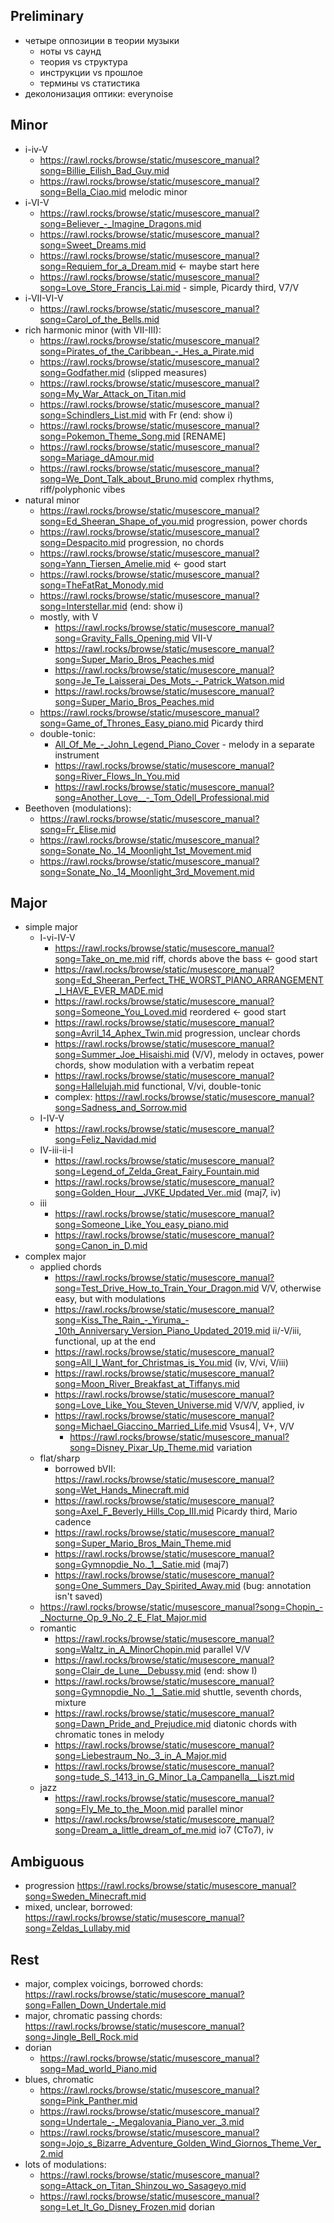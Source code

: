 
Preliminary
---

- четыре оппозиции в теории музыки
   - ноты vs саунд
   - теория vs структура
   - инструкции vs прошлое
   - термины vs статистика
- деколонизация оптики: everynoise

Minor
---

- i-iv-V
   - https://rawl.rocks/browse/static/musescore_manual?song=Billie_Eilish_Bad_Guy.mid 
   - https://rawl.rocks/browse/static/musescore_manual?song=Bella_Ciao.mid melodic minor
- i-VI-V
   - https://rawl.rocks/browse/static/musescore_manual?song=Believer_-_Imagine_Dragons.mid
   - https://rawl.rocks/browse/static/musescore_manual?song=Sweet_Dreams.mid
   - https://rawl.rocks/browse/static/musescore_manual?song=Requiem_for_a_Dream.mid <- maybe start here
   - https://rawl.rocks/browse/static/musescore_manual?song=Love_Store_Francis_Lai.mid - simple, Picardy third, V7/V
- i-VII-VI-V
  - https://rawl.rocks/browse/static/musescore_manual?song=Carol_of_the_Bells.mid
- rich harmonic minor (with VII-III):
   - https://rawl.rocks/browse/static/musescore_manual?song=Pirates_of_the_Caribbean_-_Hes_a_Pirate.mid
   - https://rawl.rocks/browse/static/musescore_manual?song=Godfather.mid (slipped measures)
   - https://rawl.rocks/browse/static/musescore_manual?song=My_War_Attack_on_Titan.mid
   - https://rawl.rocks/browse/static/musescore_manual?song=Schindlers_List.mid with Fr (end: show i)
   - https://rawl.rocks/browse/static/musescore_manual?song=Pokemon_Theme_Song.mid [RENAME]
   - https://rawl.rocks/browse/static/musescore_manual?song=Mariage_dAmour.mid
   - https://rawl.rocks/browse/static/musescore_manual?song=We_Dont_Talk_about_Bruno.mid complex rhythms, riff/polyphonic vibes
- natural minor
   - https://rawl.rocks/browse/static/musescore_manual?song=Ed_Sheeran_Shape_of_you.mid progression, power chords
   - https://rawl.rocks/browse/static/musescore_manual?song=Despacito.mid progression, no chords
   - https://rawl.rocks/browse/static/musescore_manual?song=Yann_Tiersen_Amelie.mid <- good start
   - https://rawl.rocks/browse/static/musescore_manual?song=TheFatRat_Monody.mid
   - https://rawl.rocks/browse/static/musescore_manual?song=Interstellar.mid (end: show i)
   - mostly, with V
      - https://rawl.rocks/browse/static/musescore_manual?song=Gravity_Falls_Opening.mid VII-V
      - https://rawl.rocks/browse/static/musescore_manual?song=Super_Mario_Bros_Peaches.mid
      - https://rawl.rocks/browse/static/musescore_manual?song=Je_Te_Laisserai_Des_Mots_-_Patrick_Watson.mid
      - https://rawl.rocks/browse/static/musescore_manual?song=Super_Mario_Bros_Peaches.mid
   - https://rawl.rocks/browse/static/musescore_manual?song=Game_of_Thrones_Easy_piano.mid Picardy third
   - double-tonic:
      - [All_Of_Me_-_John_Legend_Piano_Cover](https://rawl.rocks/browse/static/musescore_manual?song=All_Of_Me_-_John_Legend_Piano_Cover_-_ReiK.mid) - melody in a separate instrument
      - https://rawl.rocks/browse/static/musescore_manual?song=River_Flows_In_You.mid
      - https://rawl.rocks/browse/static/musescore_manual?song=Another_Love__-_Tom_Odell_Professional.mid
- Beethoven (modulations):
   - https://rawl.rocks/browse/static/musescore_manual?song=Fr_Elise.mid
   - https://rawl.rocks/browse/static/musescore_manual?song=Sonate_No._14_Moonlight_1st_Movement.mid
   - https://rawl.rocks/browse/static/musescore_manual?song=Sonate_No._14_Moonlight_3rd_Movement.mid

Major
---

- simple major
   - I-vi-IV-V
      - https://rawl.rocks/browse/static/musescore_manual?song=Take_on_me.mid riff, chords above the bass <- good start
      - https://rawl.rocks/browse/static/musescore_manual?song=Ed_Sheeran_Perfect_THE_WORST_PIANO_ARRANGEMENT_I_HAVE_EVER_MADE.mid
      - https://rawl.rocks/browse/static/musescore_manual?song=Someone_You_Loved.mid reordered <- good start
      - https://rawl.rocks/browse/static/musescore_manual?song=Avril_14_Aphex_Twin.mid progression, unclear chords
      - https://rawl.rocks/browse/static/musescore_manual?song=Summer_Joe_Hisaishi.mid (V/V), melody in octaves, power chords, show modulation with a verbatim repeat
      - https://rawl.rocks/browse/static/musescore_manual?song=Hallelujah.mid functional, V/vi, double-tonic
      - complex: https://rawl.rocks/browse/static/musescore_manual?song=Sadness_and_Sorrow.mid
   - I-IV-V
      - https://rawl.rocks/browse/static/musescore_manual?song=Feliz_Navidad.mid
   - IV-iii-ii-I
      - https://rawl.rocks/browse/static/musescore_manual?song=Legend_of_Zelda_Great_Fairy_Fountain.mid
      - https://rawl.rocks/browse/static/musescore_manual?song=Golden_Hour__JVKE_Updated_Ver..mid (maj7, iv)
   - iii
      - https://rawl.rocks/browse/static/musescore_manual?song=Someone_Like_You_easy_piano.mid
      - https://rawl.rocks/browse/static/musescore_manual?song=Canon_in_D.mid
- complex major
   - applied chords
      - https://rawl.rocks/browse/static/musescore_manual?song=Test_Drive_How_to_Train_Your_Dragon.mid V/V, otherwise easy, but with modulations
      - https://rawl.rocks/browse/static/musescore_manual?song=Kiss_The_Rain_-_Yiruma_-_10th_Anniversary_Version_Piano_Updated_2019.mid ii/-V/iii, functional, up at the end
      - https://rawl.rocks/browse/static/musescore_manual?song=All_I_Want_for_Christmas_is_You.mid (iv, V/vi, V/iii)
      - https://rawl.rocks/browse/static/musescore_manual?song=Moon_River_Breakfast_at_Tiffanys.mid
      - https://rawl.rocks/browse/static/musescore_manual?song=Love_Like_You_Steven_Universe.mid V/V/V, applied, iv
      - https://rawl.rocks/browse/static/musescore_manual?song=Michael_Giaccino_Married_Life.mid Vsus4|, V+, V/V
         - https://rawl.rocks/browse/static/musescore_manual?song=Disney_Pixar_Up_Theme.mid variation 
   - flat/sharp
      - borrowed bVII: https://rawl.rocks/browse/static/musescore_manual?song=Wet_Hands_Minecraft.mid
      - https://rawl.rocks/browse/static/musescore_manual?song=Axel_F_Beverly_Hills_Cop_III.mid Picardy third, Mario cadence
      - https://rawl.rocks/browse/static/musescore_manual?song=Super_Mario_Bros_Main_Theme.mid
      - https://rawl.rocks/browse/static/musescore_manual?song=Gymnopdie_No._1__Satie.mid (maj7)
      - https://rawl.rocks/browse/static/musescore_manual?song=One_Summers_Day_Spirited_Away.mid (bug: annotation isn't saved)   
   - https://rawl.rocks/browse/static/musescore_manual?song=Chopin_-_Nocturne_Op_9_No_2_E_Flat_Major.mid
   - romantic
      - https://rawl.rocks/browse/static/musescore_manual?song=Waltz_in_A_MinorChopin.mid parallel V/V
      - https://rawl.rocks/browse/static/musescore_manual?song=Clair_de_Lune__Debussy.mid (end: show I)
      - https://rawl.rocks/browse/static/musescore_manual?song=Gymnopdie_No._1__Satie.mid shuttle, seventh chords, mixture
      - https://rawl.rocks/browse/static/musescore_manual?song=Dawn_Pride_and_Prejudice.mid diatonic chords with chromatic tones in melody
      - https://rawl.rocks/browse/static/musescore_manual?song=Liebestraum_No._3_in_A_Major.mid
      - https://rawl.rocks/browse/static/musescore_manual?song=tude_S._1413_in_G_Minor_La_Campanella__Liszt.mid
   - jazz
      - https://rawl.rocks/browse/static/musescore_manual?song=Fly_Me_to_the_Moon.mid parallel minor
      - https://rawl.rocks/browse/static/musescore_manual?song=Dream_a_little_dream_of_me.mid io7 (CTo7), iv

Ambiguous
---

- progression https://rawl.rocks/browse/static/musescore_manual?song=Sweden_Minecraft.mid
- mixed, unclear, borrowed: https://rawl.rocks/browse/static/musescore_manual?song=Zeldas_Lullaby.mid

Rest
---

- major, complex voicings, borrowed chords: https://rawl.rocks/browse/static/musescore_manual?song=Fallen_Down_Undertale.mid
- major, chromatic passing chords: https://rawl.rocks/browse/static/musescore_manual?song=Jingle_Bell_Rock.mid
- dorian
   - https://rawl.rocks/browse/static/musescore_manual?song=Mad_world_Piano.mid
- blues, chromatic
   - https://rawl.rocks/browse/static/musescore_manual?song=Pink_Panther.mid
   - https://rawl.rocks/browse/static/musescore_manual?song=Undertale_-_Megalovania_Piano_ver._3.mid
   - https://rawl.rocks/browse/static/musescore_manual?song=Jojo_s_Bizarre_Adventure_Golden_Wind_Giornos_Theme_Ver_2.mid
- lots of modulations:
   - https://rawl.rocks/browse/static/musescore_manual?song=Attack_on_Titan_Shinzou_wo_Sasageyo.mid
   - https://rawl.rocks/browse/static/musescore_manual?song=Let_It_Go_Disney_Frozen.mid dorian
   

